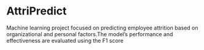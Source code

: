 # AttriPredict
Machine learning project focused on predicting employee attrition based on organizational and personal factors.The model’s performance and effectiveness are evaluated using the F1 score
